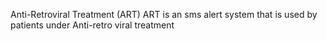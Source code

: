 Anti-Retroviral Treatment (ART)
ART is an sms alert system that is used by patients under Anti-retro viral treatment
